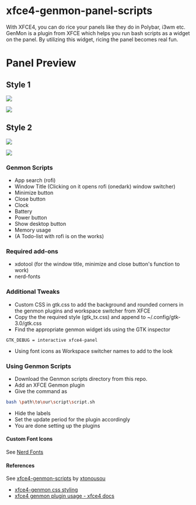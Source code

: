 # xfce4-genmon-panel-scripts

With XFCE4, you can do rice your panels like they do in Polybar, i3wm etc. GenMon is a plugin from XFCE which helps you run bash scripts as a widget on the panel. By utilizing this widget, ricing the panel becomes real fun.

# Panel Preview

## Style 1

![](https://github.com/levimake/xfce4-genmon-panel-scripts/blob/main/screenshots/style1/panel1-a.png)

![](https://github.com/levimake/xfce4-genmon-panel-scripts/blob/main/screenshots/style1/panel1-b.png)

## Style 2

![](https://github.com/levimake/xfce4-genmon-panel-scripts/blob/main/screenshots/style2/panel2.jpg)

![](https://github.com/levimake/xfce4-genmon-panel-scripts/blob/main/screenshots/style2/panel2-1.png)

### Genmon Scripts

- App search (rofi)
- Window Title (Clicking on it opens rofi (onedark) window switcher)
- Minimize button
- Close button
- Clock
- Battery 
- Power button
- Show desktop button
- Memory usage
- (A Todo-list with rofi is on the works)

### Required add-ons

- xdotool (for the window title, minimize and close button's function to work)
- nerd-fonts

### Additional Tweaks

- Custom CSS in gtk.css to add the background and rounded corners in the genmon plugins and workspace switcher from XFCE
- Copy the the required style (gtk_tx.css) and append to ~/.config/gtk-3.0/gtk.css
- Find the appropriate genmon widget ids using the GTK inspector
```
GTK_DEBUG = interactive xfce4-panel
```
- Using font icons as Workspace switcher names to add to the look

### Using Genmon Scripts

 - Download the Genmon scripts directory from this repo.
 - Add an XFCE Genmon plugin
 - Give the command as
 ```sh
 bash \path\to\our\script\script.sh
 ```
  - Hide the labels
  - Set the update period for the plugin accordingly
  - You are done setting up the plugins
  
 #### Custom Font Icons
 See [Nerd Fonts](https://www.nerdfonts.com/cheat-sheet)
 
 #### References
 See [xfce4-genmon-scripts](https://github.com/xtonousou/xfce4-genmon-scripts) by [xtonousou](https://github.com/xtonousou)
 - [xfce4-genmon css styling](https://git.xfce.org/panel-plugins/xfce4-genmon-plugin/tree/CSS%20Styling.txt)
 - [xfce4 genmon plugin usage - xfce4 docs](https://docs.xfce.org/panel-plugins/xfce4-genmon-plugin/start#usage)

